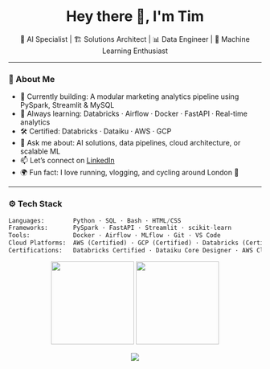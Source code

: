 
<h1 align="center">Hey there 👋, I'm Tim</h1>
<p align="center">🚀 AI Specialist | 🏗️ Solutions Architect | 📊 Data Engineer | 🧠 Machine Learning Enthusiast  </p>
 
---

### 🧩 About Me

- 🔭 Currently building: A modular marketing analytics pipeline using PySpark, Streamlit & MySQL
- 🌱 Always learning: Databricks · Airflow · Docker · FastAPI · Real-time analytics
- 🛠️ Certified: Databricks · Dataiku · AWS · GCP
- 💬 Ask me about: AI solutions, data pipelines, cloud architecture, or scalable ML
- 📫 Let’s connect on [LinkedIn](https://www.linkedin.com/in/tim-finch00)
- 🌍 Fun fact: I love running, vlogging, and cycling around London 🚴

---

### ⚙️ Tech Stack

```python
Languages:        Python · SQL · Bash · HTML/CSS
Frameworks:       PySpark · FastAPI · Streamlit · scikit-learn
Tools:            Docker · Airflow · MLflow · Git · VS Code
Cloud Platforms:  AWS (Certified) · GCP (Certified) · Databricks (Certified) · Railway · PlanetScale
Certifications:   Databricks Certified · Dataiku Core Designer · AWS Cloud Practitioner · GCP Associate Cloud Engineer
```
<p align="center">
  <img src="https://github-readme-stats.vercel.app/api?username=peippo1&show_icons=true&theme=radical" height="165">
  <img src="https://github-readme-stats.vercel.app/api/top-langs/?username=peippo1&layout=compact&theme=radical" height="165">
</p>

<p align="center">
  <img src="https://komarev.com/ghpvc/?username=peippo1&color=blue&style=flat-square" />
</p>

